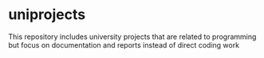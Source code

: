 # uniprojects
This repository includes university projects that are related to programming but focus on documentation and reports instead of direct coding work
